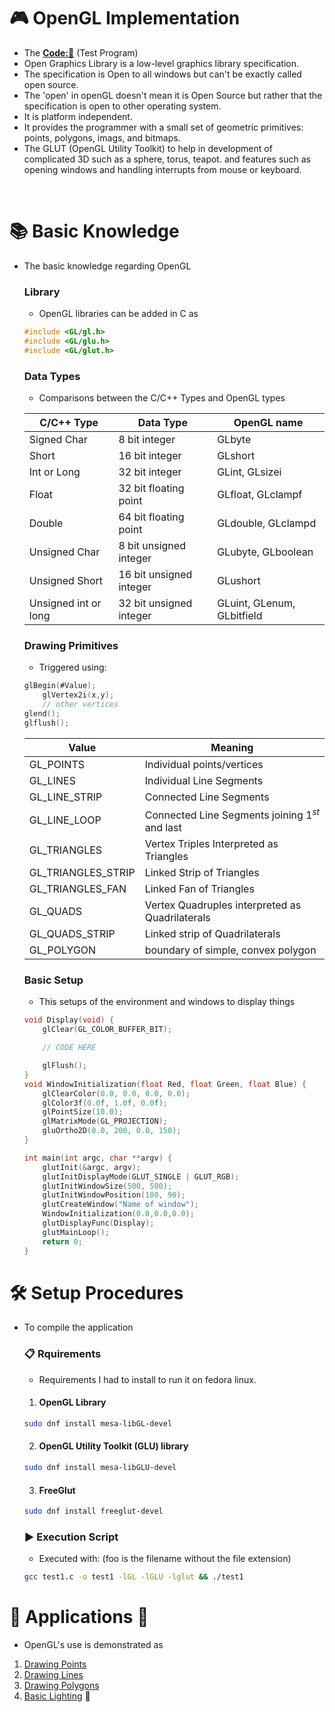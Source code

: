 # 🎮 OpenGL Implementation
- The **[Code:📑](../../C/OpenGL//FirstProgram.c)** (Test Program)
- Open Graphics Library is a low-level graphics library specification. 
- The specification is Open to all windows but can't be exactly called open source.
- The 'open' in openGL doesn't mean it is Open Source but rather that the specification is open to other operating system.
- It is platform independent. 
- It provides the programmer with a small set of geometric primitives: points, polygons, imags, and bitmaps.
- The GLUT (OpenGL Utility Toolkit) to help in development of complicated 3D such as a sphere, torus, teapot. and features such as opening windows and handling interrupts from mouse or keyboard.

&nbsp;

# 📚 Basic Knowledge
- The basic knowledge regarding OpenGL

    ### Library
    - OpenGL libraries can be added in C as 
    ```c
    #include <GL/gl.h>
    #include <GL/glu.h>
    #include <GL/glut.h>
    ```
    ### Data Types
    - Comparisons between the C/C++ Types and OpenGL types

    | C/C++ Type            | Data Type                 | OpenGL name               |
    |-----------------------|---------------------------|---------------------------|
    | Signed Char           | 8 bit integer             | GLbyte                    |
    | Short                 | 16 bit integer            | GLshort                   |
    | Int or Long           | 32 bit integer            | GLint, GLsizei            |
    | Float                 | 32 bit floating point     | GLfloat, GLclampf         |
    | Double                | 64 bit floating point     | GLdouble, GLclampd        |
    | Unsigned Char         | 8 bit unsigned integer    | GLubyte, GLboolean        |
    | Unsigned Short        | 16 bit unsigned integer   | GLushort                  |
    | Unsigned int or long  | 32 bit unsigned integer   | GLuint, GLenum, GLbitfield|  

    ### Drawing Primitives
    - Triggered using:
    ```c
    glBegin(#Value);
        glVertex2i(x,y);
        // other vertices
    glend();
    glflush();
    ```
    | Value                 | Meaning                                           |
    |-----------------------|---------------------------------------------------|
    | GL_POINTS             | Individual points/vertices                        | 
    | GL_LINES              | Individual Line Segments                          |
    | GL_LINE_STRIP         | Connected Line Segments                           |
    | GL_LINE_LOOP          | Connected Line Segments joining $1^{st}$ and last |
    | GL_TRIANGLES          | Vertex Triples Interpreted as Triangles           |
    | GL_TRIANGLES_STRIP    | Linked Strip of Triangles                         |
    | GL_TRIANGLES_FAN      | Linked Fan of Triangles                           |
    | GL_QUADS              | Vertex Quadruples interpreted as Quadrilaterals   |
    | GL_QUADS_STRIP        | Linked strip of Quadrilaterals                    |
    | GL_POLYGON            | boundary of simple, convex polygon                |

    ### Basic Setup
    - This setups of the environment and windows to display things
    ```c
    void Display(void) {
        glClear(GL_COLOR_BUFFER_BIT);

        // CODE HERE

        glFlush();
    }
    void WindowInitialization(float Red, float Green, float Blue) {
        glClearColor(0.0, 0.0, 0.0, 0.0); 
        glColor3f(0.0f, 1.0f, 0.0f);       
        glPointSize(10.0);                  
        glMatrixMode(GL_PROJECTION);       
        gluOrtho2D(0.0, 200, 0.0, 150); 
    }

    int main(int argc, char **argv) {
        glutInit(&argc, argv);                   
        glutInitDisplayMode(GLUT_SINGLE | GLUT_RGB); 
        glutInitWindowSize(500, 500);            
        glutInitWindowPosition(180, 90);        
        glutCreateWindow("Name of window");       
        WindowInitialization(0.0,0.0,0.0);                  
        glutDisplayFunc(Display);                
        glutMainLoop();                         
        return 0;                               
    }
    ```

# 🛠️ Setup Procedures
- To compile the application 
    ### 📋 Rquirements
    - Requirements I had to install to run it on fedora linux.
    1. #### OpenGL Library
    ```bash
    sudo dnf install mesa-libGL-devel
    ```
    2. #### OpenGL Utility Toolkit (GLU) library
    ```bash
    sudo dnf install mesa-libGLU-devel
    ```
    3. #### FreeGlut
    ```bash
    sudo dnf install freeglut-devel
    ```

    ### ▶️ Execution Script
    - Executed with: (foo is the filename without the file extension)
    ```bash
    gcc test1.c -o test1 -lGL -lGLU -lglut && ./test1
    ```

# 🧰 Applications 🚧
- OpenGL's use is demonstrated as
1. [Drawing Points](./OpenGLPoints.md)
2. [Drawing Lines](./OpenGLLines.md) 
3. [Drawing Polygons](./OpenGLPolygon.md) 
4. [Basic Lighting](./OpenGLBasicLighting.md) 🚧